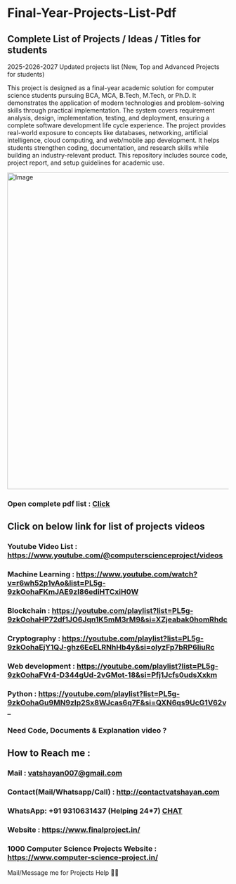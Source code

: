 # Final-Year-Projects-List-Pdf

## Complete List of Projects / Ideas / Titles for students 

2025-2026-2027 Updated projects list (New, Top and Advanced Projects for students)

This project is designed as a final-year academic solution for computer science students pursuing BCA, MCA, B.Tech, M.Tech, or Ph.D. It demonstrates the application of modern technologies and problem-solving skills through practical implementation. The system covers requirement analysis, design, implementation, testing, and deployment, ensuring a complete software development life cycle experience. The project provides real-world exposure to concepts like databases, networking, artificial intelligence, cloud computing, and web/mobile app development. It helps students strengthen coding, documentation, and research skills while building an industry-relevant product. This repository includes source code, project report, and setup guidelines for academic use.

<img width="1280" height="720" alt="Image" src="https://github.com/user-attachments/assets/39450e2e-23ff-4dee-9d5f-be2c192931c3" />

### Open complete pdf list : [Click](https://github.com/Vatshayan/1000-Final-Year-Project-List-pdf/blob/04b3a1d24acef2f116b5467a5b98f9b7442eb95a/1000%2B%20New%2C%20Updated%20and%20Top%20Projects%20List%20for%20students.pdf)

## Click on below link for list of projects videos

### Youtube Video List : https://www.youtube.com/@computerscienceproject/videos

### Machine Learning : https://www.youtube.com/watch?v=r6wh52p1vAo&list=PL5g-9zkOohaFKmJAE9zI86ediHTCxiH0W

### Blockchain : https://youtube.com/playlist?list=PL5g-9zkOohaHP72df1JO6Jqn1K5mM3rM9&si=XZjeabak0homRhdc

### Cryptography : https://youtube.com/playlist?list=PL5g-9zkOohaEjY1QJ-ghz6EcELRNhHb4y&si=oIyzFp7bRP6IiuRc

### Web development : https://youtube.com/playlist?list=PL5g-9zkOohaFVr4-D344gUd-2vGMot-18&si=Pfj1Jcfs0udsXxkm

### Python : https://youtube.com/playlist?list=PL5g-9zkOohaGu9MN9zIp2Sx8WJcas6q7F&si=QXN6qs9UcG1V62v_

### Need Code, Documents & Explanation video ? 

## How to Reach me :

### Mail : vatshayan007@gmail.com 

### Contact(Mail/Whatsapp/Call) : http://contactvatshayan.com

### WhatsApp: **+91 9310631437** (Helping 24*7) **[CHAT](https://wa.me/message/CHWN2AHCPMAZK1)** 

### Website : https://www.finalproject.in/

### 1000 Computer Science Projects Website : https://www.computer-science-project.in/

Mail/Message me for Projects Help 🙏🏻
